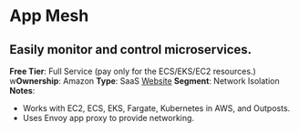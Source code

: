 # App Mesh

## Easily monitor and control microservices.

**Free Tier**: Full Service (pay only for the ECS/EKS/EC2 resources.)
w**Ownership**: Amazon
**Type**: SaaS
[Website](https://aws.amazon.com/app-mesh/?aws-app-mesh-blogs.sort-by=item.additionalFields.createdDate&aws-app-mesh-blogs.sort-order=desc&whats-new-cards.sort-by=item.additionalFields.postDateTime&whats-new-cards.sort-order=desc)
**Segment**: Network Isolation
**Notes**:

- Works with EC2, ECS, EKS, Fargate, Kubernetes in AWS, and Outposts.
- Uses Envoy app proxy to provide networking.

